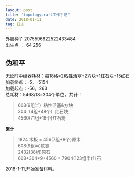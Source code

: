 ```yaml
---
layout: post
title: "topologycraft工作手记"
date: 2018-01-11
tag: 日志
---  
```


外服种子 2075596822522433484        
出生点 ：-64 256        

## 伪和平     

无延时中继器耗材：每18格=2粘性活塞+2方块+1红石块+15红石       
加载终点：-5，-5154       
加载起点：-56，263        
总耗材：5468/18=304个单位，共计：      
>608(9组半）粘性活塞&方块        
>304（4组+48个）红石块     
>4560(71组+16个)红石粉              

**累计**      
>1824 木板 = 456(7组+8个)原木     
>608(9组半)铁锭     
>2432(38组)原石        
>608+304*9+4560 = 7904(123组半)红石     

2018-1-11,开始准备材料。